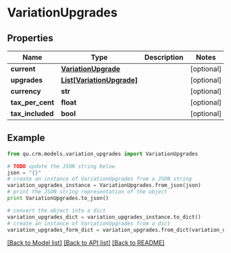 # VariationUpgrades


## Properties
Name | Type | Description | Notes
------------ | ------------- | ------------- | -------------
**current** | [**VariationUpgrade**](VariationUpgrade.md) |  | [optional] 
**upgrades** | [**List[VariationUpgrade]**](VariationUpgrade.md) |  | [optional] 
**currency** | **str** |  | [optional] 
**tax_per_cent** | **float** |  | [optional] 
**tax_included** | **bool** |  | [optional] 

## Example

```python
from qu.crm.models.variation_upgrades import VariationUpgrades

# TODO update the JSON string below
json = "{}"
# create an instance of VariationUpgrades from a JSON string
variation_upgrades_instance = VariationUpgrades.from_json(json)
# print the JSON string representation of the object
print VariationUpgrades.to_json()

# convert the object into a dict
variation_upgrades_dict = variation_upgrades_instance.to_dict()
# create an instance of VariationUpgrades from a dict
variation_upgrades_form_dict = variation_upgrades.from_dict(variation_upgrades_dict)
```
[[Back to Model list]](../README.md#documentation-for-models) [[Back to API list]](../README.md#documentation-for-api-endpoints) [[Back to README]](../README.md)


